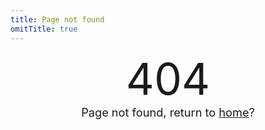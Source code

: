 ```yaml
---
title: Page not found
omitTitle: true
---
```


<div style="text-align: center;">
<span style="font-size: 500%;">404</span><br>
<span style="font-size: 130%;">Page not found, return to <a href="/">home</a>?</span>
</div>